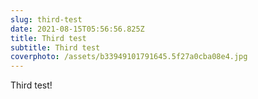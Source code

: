 ```yaml
---
slug: third-test
date: 2021-08-15T05:56:56.825Z
title: Third test
subtitle: Third test
coverphoto: /assets/b33949101791645.5f27a0cba08e4.jpg
---
```

Third test!

![]()